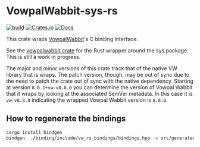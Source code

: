 # VowpalWabbit-sys-rs
[![build](https://github.com/jackgerrits/vowpalwabbit-rs/workflows/build/badge.svg?branch=master)](https://github.com/jackgerrits/vowpalwabbit-sys-rs/actions?query=workflow%3Abuild)
[![Crates.io](https://img.shields.io/crates/v/vowpalwabbit-sys.svg)](https://crates.io/crates/vowpalwabbit-sys)
[![Docs](https://docs.rs/vowpalwabbit-sys/badge.svg)](https://docs.rs/vowpalwabbit-sys)

This crate wraps [VowpalWabbit](https://github.com/VowpalWabbit/vowpal_wabbit)'s C binding interface.

See the [vowpalwabbit crate](../vowpalwabbit) for the Rust wrapper around the sys package. This is still a work in progress.

The major and minor versions of this crate track that of the native VW library that is wraps. The patch version, though, may be out of sync due to the need to patch the crate out of sync with the native dependency. Starting at version `8.8.1+vw-v8.8.0` you can determine the version of Vowpal Wabbit that it wraps by looking at the associated SemVer metadata. In this case it is `vw-v8.8.0` indicating the wrapped Vowpal Wabbit version is `8.8.0`.

## How to regenerate the bindings

```sh
cargo install bindgen
bindgen ../binding/include/vw_rs_bindings/bindings.hpp -o src/generated.rs
```